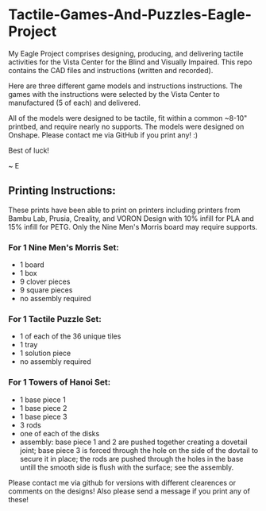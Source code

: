 # Tactile-Games-And-Puzzles-Eagle-Project
My Eagle Project comprises designing, producing, and delivering tactile activities for the Vista Center for the Blind and Visually Impaired. This repo contains the CAD files and instructions (written and recorded). 

Here are three different game models and instructions instructions. The games with the instructions were selected by the Vista Center to manufactured (5 of each) and delivered.

All of the models were designed to be tactile, fit within a common ~8-10" printbed, and require nearly no supports. The models were designed on Onshape. Please contact me via GitHub if you print any! :)

Best of luck!

~ E



## Printing Instructions:
These prints have been able to print on printers including printers from Bambu Lab, Prusia, Creality, and VORON Design with 10% infill for PLA and 15% infill for PETG. Only the Nine Men's Morris board may require supports. 

### For 1 Nine Men's Morris Set: 
* 1 board
* 1 box
* 9 clover pieces
* 9 square pieces
* no assembly required

### For 1 Tactile Puzzle Set:
* 1 of each of the 36 unique tiles
* 1 tray
* 1 solution piece
* no assembly required

### For 1 Towers of Hanoi Set: 
* 1 base piece 1
* 1 base piece 2
* 1 base piece 3
* 3 rods
* one of each of the disks
* assembly: base piece 1 and 2 are pushed together creating a dovetail joint; base piece 3 is forced through the hole on the side of the dovtail to secure it in place; the rods are pushed through the holes in the base untill the smooth side is flush with the surface; see the assembly.

Please contact me via github for versions with different clearences or comments on the designs! Also please send a message if you print any of these!
